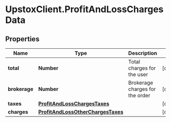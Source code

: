 # UpstoxClient.ProfitAndLossChargesData

## Properties
Name | Type | Description | Notes
------------ | ------------- | ------------- | -------------
**total** | **Number** |   Total charges for the user | [optional] 
**brokerage** | **Number** | Brokerage charges for the order | [optional] 
**taxes** | [**ProfitAndLossChargesTaxes**](ProfitAndLossChargesTaxes.md) |  | [optional] 
**charges** | [**ProfitAndLossOtherChargesTaxes**](ProfitAndLossOtherChargesTaxes.md) |  | [optional] 
